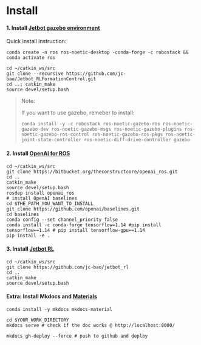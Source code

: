 # Install

#### 1. Install [Jetbot gazebo environment](https://github.com/issaiass/jetbot_diff_drive)

Quick install instruction:

```
conda create -n ros ros-noetic-desktop -conda-forge -c robostack && conda activate ros

cd ~/catkin_ws/src
git clone --recursive https://github.com/jc-bao/Jetbot_RLFormationControl.git
cd ..; catkin_make
source devel/setup.bash
```

> Note: 
>
> If you want to use gazebo, remeber to install:
>
> `conda install -y -c robostack ros-noetic-gazebo-ros ros-noetic-gazebo-dev ros-noetic-gazebo-msgs ros-noetic-gazebo-plugins ros-noetic-gazebo-ros-control ros-noetic-gazebo-ros-pkgs ros-noetic-joint-state-controller ros-noetic-diff-drive-controller gazebo`

#### 2. Install [OpenAI for ROS](https://bitbucket.org/theconstructcore/openai_ros/src/kinetic-devel/)

```shell
cd ~/catkin_ws/src
git clone https://bitbucket.org/theconstructcore/openai_ros.git
cd ..
catkin_make
source devel/setup.bash
rosdep install openai_ros
# install OpenAI baselines
cd $THE_PATH_YOU_WANT_TO_INSTALL
git clone https://github.com/openai/baselines.git
cd baselines
conda config --set channel_priority false
conda install -c conda-forge tensorflow=1.14 #pip install tensorflow==1.14 # pip install tensorflow-gpu==1.14
pip install -e .
```

#### 3. Install [Jetbot RL](https://github.com/jc-bao/jetbot_rl)

```shell
cd ~/catkin_ws/src
git clone https://github.com/jc-bao/jetbot_rl
cd ..
catkin_make
source devel/setup.bash
```

#### Extra: Install Mkdocs and [Materials](https://squidfunk.github.io/mkdocs-material/getting-started/)

```shell
conda install -y mkdocs mkdocs-material

cd $YOUR_WORK_DIRECTORY
mkdocs serve # check if the doc works @ http://localhost:8000/

mkdocs gh-deploy --force # push to github and deploy
```

